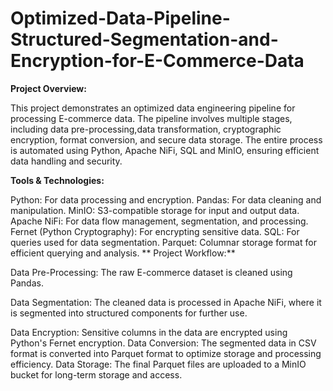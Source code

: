 # Optimized-Data-Pipeline-Structured-Segmentation-and-Encryption-for-E-Commerce-Data
**Project Overview:**

This project demonstrates an optimized data engineering pipeline for processing E-commerce data. The pipeline involves multiple stages, including data pre-processing,data transformation, cryptographic encryption, format conversion, and secure data storage. The entire process is automated using Python, Apache NiFi, SQL and MinIO, ensuring efficient data handling and security.

**Tools & Technologies:**

Python: For data processing and encryption.
Pandas: For data cleaning and manipulation.
MinIO: S3-compatible storage for input and output data.
Apache NiFi: For data flow management, segmentation, and processing.
Fernet (Python Cryptography): For encrypting sensitive data.
SQL: For queries used for data segmentation.
Parquet: Columnar storage format for efficient querying and analysis.
**
Project Workflow:**

Data Pre-Processing: The raw E-commerce dataset is cleaned using Pandas.

Data Segmentation: The cleaned data is processed in Apache NiFi, where it is segmented into structured components for further use.

Data Encryption: Sensitive columns in the data are encrypted using Python's Fernet encryption.
Data Conversion: The segmented data in CSV format is converted into Parquet format to optimize storage and processing efficiency.
Data Storage: The final Parquet files are uploaded to a MinIO bucket for long-term storage and access.

